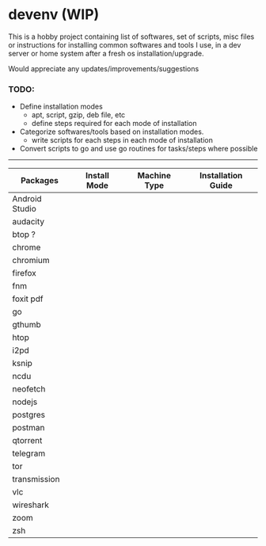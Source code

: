 # devenv (WIP)
This is a hobby project containing list of softwares, set of scripts, misc files or instructions for installing common softwares and tools I use, in a dev server or home system after a fresh os installation/upgrade.

Would appreciate any updates/improvements/suggestions

### TODO:
  - Define installation modes
    - apt, script, gzip, deb file, etc
    - define steps required for each mode of installation
  - Categorize softwares/tools based on installation modes.
    - write scripts for each steps in each mode of installation
  - Convert scripts to go and use go routines for tasks/steps where possible

---

| Packages | Install Mode | Machine Type| Installation Guide |
| --- | --- | --- | --- |
| Android Studio |  |  |  |
| audacity | | | |
| btop ? | | |  |
| chrome | | | |
| chromium | | | |
| firefox | | | |
| fnm |  |  |  |
| foxit pdf | | | |
| go |  |  |  |
| gthumb | | | |
| htop  |  |  |  |
| i2pd | | | |
| ksnip | | | |
| ncdu |  |  |  |
| neofetch |  |  |  |
| nodejs |  |  |  |
| postgres  |  |  |  |
| postman | | | |
| qtorrent | | | |
| telegram | | | |
| tor | | | |
| transmission | | | |
| vlc | | | |
| wireshark | | | |
| zoom | | | |
| zsh |  |  |  |
